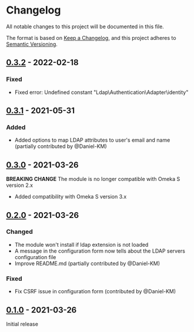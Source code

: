 # Changelog

All notable changes to this project will be documented in this file.

The format is based on [Keep a Changelog](https://keepachangelog.com/en/1.0.0/),
and this project adheres to [Semantic Versioning](https://semver.org/spec/v2.0.0.html).

## [0.3.2] - 2022-02-18

### Fixed

- Fixed error: Undefined constant "Ldap\Authentication\Adapter\identity"

## [0.3.1] - 2021-05-31

### Added

- Added options to map LDAP attributes to user's email and name (partially
  contributed by @Daniel-KM)

## [0.3.0] - 2021-03-26

**BREAKING CHANGE** The module is no longer compatible with Omeka S version 2.x

- Added compatibility with Omeka S version 3.x

## [0.2.0] - 2021-03-26

### Changed

- The module won't install if ldap extension is not loaded
- A message in the configuration form now tells about the LDAP servers configuration file
- Improve README.md (partially contributed by @Daniel-KM)

### Fixed

- Fix CSRF issue in configuration form (contributed by @Daniel-KM)

## [0.1.0] - 2021-03-26

Initial release

[Unreleased]: https://github.com/biblibre/omeka-s-module-Ldap/compare/v0.3.2...HEAD
[0.3.2]: https://github.com/biblibre/omeka-s-module-Ldap/compare/v0.3.1...v0.3.2
[0.3.1]: https://github.com/biblibre/omeka-s-module-Ldap/compare/v0.3.0...v0.3.1
[0.3.0]: https://github.com/biblibre/omeka-s-module-Ldap/compare/v0.2.0...v0.3.0
[0.2.0]: https://github.com/biblibre/omeka-s-module-Ldap/compare/v0.1.0...v0.2.0
[0.1.0]: https://github.com/biblibre/omeka-s-module-Ldap/releases/tag/v0.1.0

